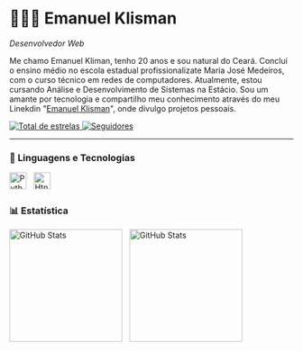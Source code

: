 
#  🧑🏻‍💻 Emanuel Klisman

*Desenvolvedor Web*

Me chamo Emanuel Kliman, tenho 20 anos e sou natural do Ceará. Concluí o ensino médio no escola estadual profissionalizate Maria José Medeiros, com o curso técnico em redes de computadores. Atualmente, estou cursando Análise e Desenvolvimento de Sistemas na Estácio. Sou um amante por tecnologia e compartilho meu conhecimento através do meu Linekdin "[Emanuel Klisman]([https://www.youtube.com/@larissakich](https://www.linkedin.com/in/emanuel-klisman-nascimento-nogueira-27281a235/))", onde divulgo projetos pessoais.

 <a href="https://github.com/EmanuelKlisman?tab=repositories&sort=stargazers">
        <img 
            alt="Total de estrelas" 
            title="Total de estrelas GitHub" 
              src="https://custom-icon-badges.demolab.com/github/stars/EmanuelKlisman?color=%23E05D44&style=for-the-badge&labelColor=CE4630&logo=star&label=estrelas"
        />
    </a>
    <a href="https://github.com/EmanuelKlisman?tab=followers">
        <img 
            alt="Seguidores" 
            title="Me siga no GitHub" 
            src="https://custom-icon-badges.demolab.com/github/followers/EmanuelKlisman?color=424242&labelColor=4b4b4b&style=for-the-badge&logo=github&label=Seguidores&logoColor=white"
        />
    </a>
</p>

---

### 🤖 Linguagens e Tecnologias

<img 
    align="left" 
    alt="Python" 
    title="Python"
    width="30px" 
    style="padding-right: 10px;" 
    src="https://cdn.jsdelivr.net/gh/devicons/devicon@latest/icons/python/python-original.svg" 
/>
<img 
    align="left" 
    alt="Htnml" 
    title="Html"
    width="30px" 
    style="padding-right: 10px;" 
    src="https://cdn.jsdelivr.net/gh/devicons/devicon@latest/icons/html5/html5-original.svg" 
/>

<br/>
<br/>

### 📊 Estatística

<p>
  <img 
    align="left" 
    alt="GitHub Stats" 
    height="200" 
    style="padding-right: 10px;" 
    src="https://github-readme-stats.vercel.app/api?username=EmanuelKlisman&show_icons=true&theme=aura_dark&include_all_commits=true&locale=pt-br" 
  />
  
<img 
      align="left" 
      alt="GitHub Stats" 
      height="200" 
      src="https://github-readme-stats.vercel.app/api/top-langs/?username=EmanuelKlisman&theme=aura_dark&layout=compact&custom_title=Tecnologias&langs_count=7" 
  />

</p>



